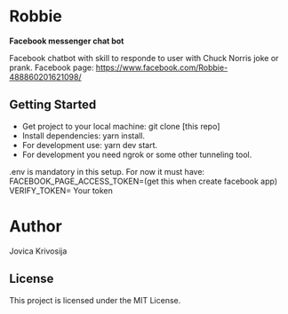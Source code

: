 # Robbie
**Facebook messenger chat bot**

Facebook chatbot with skill to responde to user with Chuck Norris joke or prank. 
Facebook page: https://www.facebook.com/Robbie-488860201621098/

## Getting Started

- Get project to your local machine: git clone [this repo]
- Install dependencies: yarn install.
- For development use: yarn dev start.
- For development you need ngrok or some other tunneling tool.

.env is mandatory in this setup. For now it must have:
FACEBOOK_PAGE_ACCESS_TOKEN=(get this when create facebook app)
VERIFY_TOKEN= Your token

# Author
Jovica Krivosija

## License
This project is licensed under the MIT License.